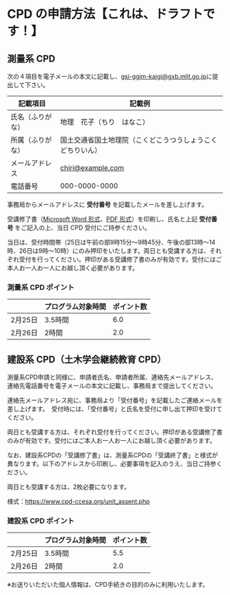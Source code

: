 # CPD の申請方法【これは、ドラフトです！】

## 測量系 CPD
次の４項目を電子メールの本文に記載し、[gsi-ggim-kaigi@gxb.mlit.go.jp](mailto:gsi-ggim-kaigi@gxb.mlit.go.jp)に提出して下さい。

| 記載項目 | 記載例 |
----|---- 
| 氏名（ふりがな） | 地理　花子（ちり　はなこ） |
| 所属（ふりがな） | 国土交通省国土地理院（こくどこうつうしょうこくどちりいん） |
| メールアドレス | chiri@example.com |
| 電話番号 | 000-0000-0000 |

事務局からメールアドレスに **受付番号** を記載したメールを差し上げます。

受講修了書（[Microsoft Word 形式]()、[PDF 形式]()）を印刷し、氏名と上記 **受付番号** をご記入の上、当日 CPD 受付にご持参ください。

当日は、受付時間帯（25日は午前の部9時15分～9時45分、午後の部13時～14時、26日は9時～10時）にのみ押印をいたします。両日とも受講する方は、それぞれ受付を行ってください。押印がある受講修了書のみが有効です。受付にはご本人お一人お一人にお越し頂く必要があります。

### 測量系 CPD ポイント

| | プログラム対象時間 | ポイント数 |
----|----|---- 
| 2月25日 | 3.5時間 | 6.0 |
| 2月26日 | 2時間 | 2.0 |

## 建設系 CPD（土木学会継続教育 CPD）

測量系CPD申請と同様に、申請者氏名、申請者所属、連絡先メールアドレス、連絡先電話番号を電子メールの本文に記載し、事務局まで提出してください。

連絡先メールアドレス宛に、事務局より「受付番号」を記載したご連絡メールを差し上げます。　受付時には、「受付番号」と氏名を受付に申し出て押印を受けてください。

両日とも受講する方は、それぞれ受付を行ってください。押印がある受講修了書のみが有効です。受付にはご本人お一人お一人にお越し頂く必要があります。

なお、建設系CPDの「受講修了書」は、測量系CPDの「受講終了書」と様式が異なります。以下のアドレスから印刷し、必要事項を記入のうえ、当日ご持参ください。

両日とも受講する方は、2枚必要になります。

様式：https://www.cpd-ccesa.org/unit_assent.php

### 建設系 CPD ポイント

| | プログラム対象時間 | ポイント数 |
----|----|---- 
| 2月25日 | 3.5時間 | 5.5 |
| 2月26日 | 2時間 | 2.0 |

※お送りいただいた個人情報は、CPD手続きの目的のみに利用いたします。
